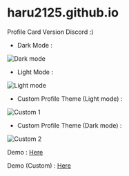 # haru2125.github.io
Profile Card Version Discord :)

- Dark Mode :

![Dark mode](https://user-images.githubusercontent.com/101871896/193411623-9b2432a8-7ff8-4b6a-b6ba-588825fb2c3f.png)

- Light Mode :

![Light mode](https://user-images.githubusercontent.com/101871896/193411651-2a4695b9-c068-4243-b1f3-e609aab21734.png)

- Custom Profile Theme (Light mode) :

![Custom 1](https://user-images.githubusercontent.com/101871896/193411656-3cad389a-4ed5-446d-9043-405ade92fe69.png)

- Custom Profile Theme (Dark mode) :

![Custom 2](https://user-images.githubusercontent.com/101871896/193439409-4f84d6b6-2dce-4855-9c81-f36bee4e777d.png)


Demo : [Here](https://haru2125.github.io/)

Demo (Custom) : [Here](https://mizuto2509.github.io/)
